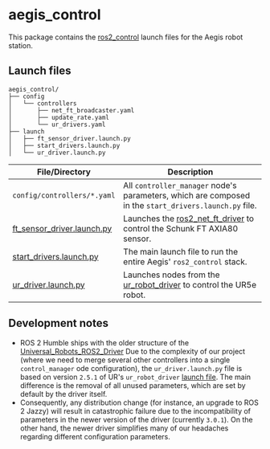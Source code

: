 # aegis_control

This package contains the [ros2_control](https://control.ros.org/) launch files for the Aegis robot station.

## Launch files

```
aegis_control/
├── config
│   └── controllers
│       ├── net_ft_broadcaster.yaml
│       ├── update_rate.yaml
│       └── ur_drivers.yaml
├── launch
│   ├── ft_sensor_driver.launch.py
│   ├── start_drivers.launch.py
│   └── ur_driver.launch.py
```

| File/Directory                                                    | Description                                                                                                                           |
| ----------------------------------------------------------------- | ------------------------------------------------------------------------------------------------------------------------------------- |
| `config/controllers/*.yaml`                                       | All `controller_manager` node's parameters, which are composed in the `start_drivers.launch.py` file.                                 |
| [ft_sensor_driver.launch.py](./launch/ft_sensor_driver.launch.py) | Launches the [ros2_net_ft_driver](https://github.com/AGH-CEAI/ros2_net_ft_driver) to control the Schunk FT AXIA80 sensor.             |
| [start_drivers.launch.py](./launch/start_drivers.launch.py)       | The main launch file to run the entire Aegis' `ros2_control` stack.                                                                   |
| [ur_driver.launch.py](./launch/ur_driver.launch.py)               | Launches nodes from the [ur_robot_driver](https://github.com/UniversalRobots/Universal_Robots_ROS2_Driver) to control the UR5e robot. |

## Development notes
* ROS 2 Humble ships with the older structure of the [Universal_Robots_ROS2_Driver](https://github.com/UniversalRobots/Universal_Robots_ROS2_Driver/tree/humble) Due to the complexity of our project (where we need to merge several other controllers into a single `control_manager` ode configuration), the `ur_driver.launch.py` file is based on version `2.5.1` of UR's `ur_robot_driver` [launch file](https://github.com/UniversalRobots/Universal_Robots_ROS2_Driver/blob/humble/ur_robot_driver/launch/ur_control.launch.py). The main difference is the removal of all unused parameters, which are set by default by the driver itself.
* Consequently, any distribution change (for instance, an upgrade to ROS 2 Jazzy) will result in catastrophic failure due to the incompatibility of parameters in the newer version of the driver (currently `3.0.1`). On the other hand, the newer driver simplifies many of our headaches regarding different configuration parameters.
